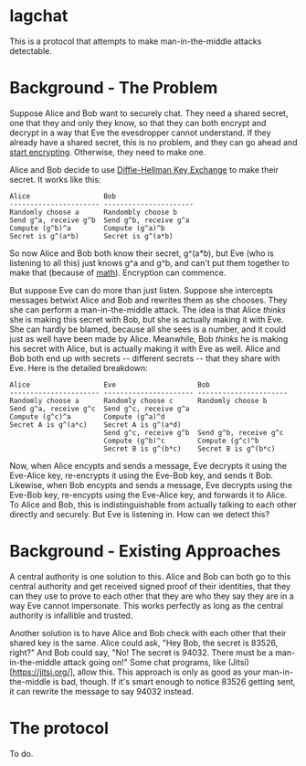 lagchat
=======
This is a protocol that attempts to make man-in-the-middle attacks detectable.

Background - The Problem
=======
Suppose Alice and Bob want to securely chat. They need a shared secret, one that they and only they know, so that they can both encrypt and decrypt in a way that Eve the evesdropper cannot understand. If they already have a shared secret, this is no problem, and they can go ahead and [start encrypting](http://www.tarsnap.com/spiped.html). Otherwise, they need to make one.

Alice and Bob decide to use [Diffie-Hellman Key Exchange](http://en.wikipedia.org/wiki/Diffie%E2%80%93Hellman_key_exchange) to make their secret. It works like this:

    Alice                  Bob
    ---------------------- ----------------------
    Randomly choose a      Randombly choose b
    Send g^a, receive g^b  Send g^b, receive g^a
    Compute (g^b)^a        Compute (g^a)^b
    Secret is g^(a*b)      Secret is g^(a*b)
    
So now Alice and Bob both know their secret, g^(a*b), but Eve (who is listening to all this) just knows g^a and g^b, and can't put them together to make that (because of [math](http://en.wikipedia.org/wiki/Discrete_logarithm)). Encryption can commence.

But suppose Eve can do more than just listen. Suppose she intercepts messages betwixt Alice and Bob and rewrites them as she chooses. They she can perform a man-in-the-middle attack. The idea is that Alice _thinks_ she is making this secret with Bob, but she is actually making it with Eve. She can hardly be blamed, because all she sees is a number, and it could just as well have been made by Alice. Meanwhile, Bob _thinks_ he is making his secret with Alice, but is actually making it with Eve as well. Alice and Bob both end up with secrets -- different secrets -- that they share with Eve. Here is the detailed breakdown:

    Alice                  Eve                    Bob
    ---------------------- ---------------------- ----------------------
    Randomly choose a      Randomly choose c      Randomly choose b
    Send g^a, receive g^c  Send g^c, receive g^a
    Compute (g^c)^a        Compute (g^a)^d
    Secret A is g^(a*c)    Secret A is g^(a*d)
                           Send g^c, receive g^b  Send g^b, receive g^c
                           Compute (g^b)^c        Compute (g^c)^b
                           Secret B is g^(b*c)    Secret B is g^(b*c)
                           
Now, when Alice encypts and sends a message, Eve decrypts it using the Eve-Alice key, re-encrypts it using the Eve-Bob key, and sends it Bob. Likewise, when Bob encypts and sends a message, Eve decrypts using the Eve-Bob key, re-encypts using the Eve-Alice key, and forwards it to Alice. To Alice and Bob, this is indistinguishable from actually talking to each other directly and securely. But Eve is listening in. How can we detect this?

Background - Existing Approaches
=======
A central authority is one solution to this. Alice and Bob can both go to this central authority and get received signed proof of their identities, that they can they use to prove to each other that they are who they say they are in a way Eve cannot impersonate. This works perfectly as long as the central authority is infallible and trusted.

Another solution is to have Alice and Bob check with each other that their shared key is the same. Alice could ask, "Hey Bob, the secret is 83526, right?" And Bob could say, "No! The secret is 94032. There must be a man-in-the-middle attack going on!" Some chat programs, like (Jitsi)[https://jitsi.org/], allow this. This approach is only as good as your man-in-the-middle is bad, though. If it's smart enough to notice 83526 getting sent, it can rewrite the message to say 94032 instead.

The protocol
=======
To do.
